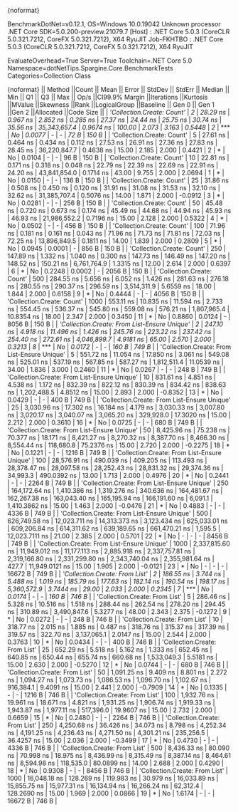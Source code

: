 {noformat}

BenchmarkDotNet=v0.12.1, OS=Windows 10.0.19042
Unknown processor
.NET Core SDK=5.0.200-preview.21079.7
  [Host]     : .NET Core 5.0.3 (CoreCLR 5.0.321.7212, CoreFX 5.0.321.7212), X64 RyuJIT
  Job-FKHTBO : .NET Core 5.0.3 (CoreCLR 5.0.321.7212, CoreFX 5.0.321.7212), X64 RyuJIT

EvaluateOverhead=True  Server=True  Toolchain=.NET Core 5.0  
Namespace=dotNetTips.Spargine.Core.BenchmarkTests  Categories=Collection Class  

{noformat}
||                                      Method ||Count ||           Mean ||        Error ||       StdDev ||      StdErr ||         Median ||            Min ||             Q1 ||             Q3 ||            Max ||        Op/s ||CI99.9% Margin ||Iterations ||Kurtosis ||MValue ||Skewness ||Rank ||LogicalGroup ||Baseline || Gen 0 || Gen 1 ||Gen 2 ||Allocated ||Code Size ||
|                   *'Collection.Create: Count'* |     *2* |        *28.29 ns* |      *0.967 ns* |      *2.852 ns* |     *0.285 ns* |        *27.37 ns* |        *24.44 ns* |        *25.75 ns* |        *30.74 ns* |        *35.56 ns* | *35,343,657.4* |      *0.9674 ns* |     *100.00* |    *2.073* |  *3.163* |   *0.5448* |    *2* |            *** |       *No* | *0.0077* |      *-* |     *-* |      *72 B* |     *150 B* |
|                   'Collection.Create: Count' |     5 |        27.61 ns |      0.464 ns |      0.434 ns |     0.112 ns |        27.53 ns |        26.91 ns |        27.36 ns |        27.83 ns |        28.45 ns | 36,220,847.7 |      0.4638 ns |      15.00 |    2.185 |  2.000 |   0.4421 |    2 |            * |       No | 0.0104 |      - |     - |      96 B |     150 B |
|                   'Collection.Create: Count' |    10 |        22.81 ns |      0.171 ns |      0.318 ns |     0.048 ns |        22.79 ns |        22.39 ns |        22.69 ns |        22.91 ns |        24.20 ns | 43,841,854.0 |      0.1714 ns |      43.00 |    9.755 |  2.000 |   2.0694 |    1 |            * |       No | 0.0150 |      - |     - |     136 B |     150 B |
|                   'Collection.Create: Count' |    25 |        31.86 ns |      0.508 ns |      0.450 ns |     0.120 ns |        31.91 ns |        31.08 ns |        31.53 ns |        32.10 ns |        32.62 ns | 31,385,707.4 |      0.5076 ns |      14.00 |    1.871 |  2.000 |  -0.0912 |    3 |            * |       No | 0.0281 |      - |     - |     256 B |     150 B |
|                   'Collection.Create: Count' |    50 |        45.48 ns |      0.720 ns |      0.673 ns |     0.174 ns |        45.49 ns |        44.68 ns |        44.94 ns |        45.93 ns |        46.93 ns | 21,986,552.2 |      0.7196 ns |      15.00 |    2.128 |  2.000 |   0.5322 |    4 |            * |       No | 0.0502 |      - |     - |     456 B |     150 B |
|                   'Collection.Create: Count' |   100 |        71.96 ns |      0.181 ns |      0.161 ns |     0.043 ns |        71.96 ns |        71.73 ns |        71.81 ns |        72.03 ns |        72.25 ns | 13,896,849.5 |      0.1811 ns |      14.00 |    1.839 |  2.000 |   0.2809 |    5 |            * |       No | 0.0945 | 0.0001 |     - |     856 B |     150 B |
|                   'Collection.Create: Count' |   250 |       147.89 ns |      1.332 ns |      1.040 ns |     0.300 ns |       147.73 ns |       146.49 ns |       147.20 ns |       148.52 ns |       150.21 ns |  6,761,764.9 |      1.3315 ns |      12.00 |    2.614 |  2.000 |   0.6397 |    6 |            * |       No | 0.2248 | 0.0002 |     - |    2056 B |     150 B |
|                   'Collection.Create: Count' |   500 |       284.55 ns |      5.656 ns |      6.052 ns |     1.426 ns |       281.63 ns |       276.18 ns |       280.55 ns |       290.37 ns |       296.59 ns |  3,514,311.9 |      5.6559 ns |      18.00 |    1.844 |  2.000 |   0.6158 |    9 |            * |       No | 0.4444 |      - |     - |    4056 B |     150 B |
|                   'Collection.Create: Count' |  1000 |       553.11 ns |     10.835 ns |     11.594 ns |     2.733 ns |       554.45 ns |       536.37 ns |       545.80 ns |       559.08 ns |       576.21 ns |  1,807,965.4 |     10.8354 ns |      18.00 |    2.347 |  2.000 |   0.3450 |   11 |            * |       No | 0.8860 | 0.0124 |     - |    8056 B |     150 B |
| *'Collection.Create: From List-Ensure Unique'* |     *2* |       *247.10 ns* |      *4.918 ns* |     *11.496 ns* |     *1.426 ns* |       *245.76 ns* |       *223.22 ns* |       *237.42 ns* |       *254.40 ns* |       *272.61 ns* |  *4,046,899.7* |      *4.9181 ns* |      *65.00* |    *2.570* |  *2.000* |   *0.3213* |    *8* |            *** |       *No* | *0.0172* |      *-* |     *-* |     *160 B* |     *749 B* |
| 'Collection.Create: From List-Ensure Unique' |     5 |       551.72 ns |     11.054 ns |     17.850 ns |     3.061 ns |       549.08 ns |       525.01 ns |       537.19 ns |       567.85 ns |       587.27 ns |  1,812,511.4 |     11.0539 ns |      34.00 |    1.836 |  3.000 |   0.2460 |   11 |            * |       No | 0.0267 |      - |     - |     248 B |     749 B |
| 'Collection.Create: From List-Ensure Unique' |    10 |       831.61 ns |      4.851 ns |      4.538 ns |     1.172 ns |       832.39 ns |       822.12 ns |       830.39 ns |       834.42 ns |       838.63 ns |  1,202,488.5 |      4.8512 ns |      15.00 |    2.893 |  2.000 |  -0.8352 |   13 |            * |       No | 0.0429 |      - |     - |     400 B |     749 B |
| 'Collection.Create: From List-Ensure Unique' |    25 |     3,030.96 ns |     17.302 ns |     16.184 ns |     4.179 ns |     3,030.33 ns |     3,007.80 ns |     3,020.17 ns |     3,040.07 ns |     3,065.20 ns |    329,928.0 |     17.3020 ns |      15.00 |    2.212 |  2.000 |   0.3610 |   16 |            * |       No | 0.0725 |      - |     - |     680 B |     749 B |
| 'Collection.Create: From List-Ensure Unique' |    50 |     8,425.96 ns |     75.238 ns |     70.377 ns |    18.171 ns |     8,421.27 ns |     8,270.32 ns |     8,387.70 ns |     8,466.30 ns |     8,554.44 ns |    118,680.8 |     75.2376 ns |      15.00 |    2.720 |  2.000 |  -0.2275 |   18 |            * |       No | 0.1221 |      - |     - |    1216 B |     749 B |
| 'Collection.Create: From List-Ensure Unique' |   100 |    28,576.91 ns |    490.039 ns |    409.205 ns |   113.493 ns |    28,378.47 ns |    28,097.58 ns |    28,252.43 ns |    28,831.32 ns |    29,374.36 ns |     34,993.3 |    490.0392 ns |      13.00 |    1.713 |  2.000 |   0.4976 |   20 |            * |       No | 0.2441 |      - |     - |    2264 B |     749 B |
| 'Collection.Create: From List-Ensure Unique' |   250 |   164,172.64 ns |  1,410.386 ns |  1,319.276 ns |   340.636 ns |   164,481.67 ns |   162,267.38 ns |   163,043.40 ns |   165,195.94 ns |   166,191.60 ns |      6,091.1 |  1,410.3862 ns |      15.00 |    1.463 |  2.000 |  -0.0476 |   21 |            * |       No | 0.4883 |      - |     - |    4336 B |     749 B |
| 'Collection.Create: From List-Ensure Unique' |   500 |   626,749.58 ns | 12,023.711 ns | 14,313.373 ns | 3,123.434 ns |   625,033.01 ns |   609,206.84 ns |   614,311.62 ns |   639,189.65 ns |   661,470.21 ns |      1,595.5 | 12,023.7111 ns |      21.00 |    2.385 |  2.000 |   0.5701 |   22 |            * |       No |      - |      - |     - |    8456 B |     749 B |
| 'Collection.Create: From List-Ensure Unique' |  1000 | 2,337,815.60 ns | 11,949.012 ns | 11,177.113 ns | 2,885.918 ns | 2,337,757.81 ns | 2,319,166.80 ns | 2,331,299.80 ns | 2,343,740.04 ns | 2,355,981.64 ns |        427.7 | 11,949.0121 ns |      15.00 |    1.905 |  2.000 |  -0.0121 |   23 |            * |       No |      - |      - |     - |   16672 B |     749 B |
|               *'Collection.Create: From List'* |     *2* |       *186.55 ns* |      *3.744 ns* |      *5.488 ns* |     *1.019 ns* |       *185.79 ns* |       *177.63 ns* |       *182.14 ns* |       *190.54 ns* |       *198.17 ns* |  *5,360,572.9* |      *3.7444 ns* |      *29.00* |    *2.033* |  *2.000* |   *0.2345* |    *7* |            *** |       *No* | *0.0174* |      *-* |     *-* |     *160 B* |     *746 B* |
|               'Collection.Create: From List' |     5 |       286.46 ns |      5.328 ns |     10.516 ns |     1.518 ns |       288.44 ns |       262.54 ns |       278.20 ns |       294.45 ns |       310.89 ns |  3,490,847.6 |      5.3277 ns |      48.00 |    2.343 |  2.375 |  -0.1272 |    9 |            * |       No | 0.0272 |      - |     - |     248 B |     746 B |
|               'Collection.Create: From List' |    10 |       318.77 ns |      2.015 ns |      1.885 ns |     0.487 ns |       318.76 ns |       315.37 ns |       317.39 ns |       319.57 ns |       322.70 ns |  3,137,065.1 |      2.0147 ns |      15.00 |    2.544 |  2.000 |   0.3763 |   10 |            * |       No | 0.0434 |      - |     - |     400 B |     746 B |
|               'Collection.Create: From List' |    25 |       652.29 ns |      5.518 ns |      5.162 ns |     1.333 ns |       652.45 ns |       640.85 ns |       650.44 ns |       655.74 ns |       660.68 ns |  1,533,049.3 |      5.5181 ns |      15.00 |    2.630 |  2.000 |  -0.5270 |   12 |            * |       No | 0.0744 |      - |     - |     680 B |     746 B |
|               'Collection.Create: From List' |    50 |     1,091.25 ns |      9.409 ns |      8.801 ns |     2.272 ns |     1,094.27 ns |     1,073.73 ns |     1,086.53 ns |     1,096.70 ns |     1,102.67 ns |    916,384.1 |      9.4091 ns |      15.00 |    2.441 |  2.000 |  -0.7909 |   14 |            * |       No | 0.1335 |      - |     - |    1216 B |     746 B |
|               'Collection.Create: From List' |   100 |     1,932.76 ns |     19.961 ns |     18.671 ns |     4.821 ns |     1,931.25 ns |     1,906.74 ns |     1,919.33 ns |     1,943.87 ns |     1,977.11 ns |    517,396.0 |     19.9607 ns |      15.00 |    2.732 |  2.000 |   0.6659 |   15 |            * |       No | 0.2480 |      - |     - |    2264 B |     746 B |
|               'Collection.Create: From List' |   250 |     4,250.68 ns |     36.426 ns |     34.073 ns |     8.798 ns |     4,252.34 ns |     4,191.25 ns |     4,236.43 ns |     4,271.50 ns |     4,301.21 ns |    235,256.5 |     36.4257 ns |      15.00 |    2.036 |  2.000 |  -0.3499 |   17 |            * |       No | 0.4730 |      - |     - |    4336 B |     746 B |
|               'Collection.Create: From List' |   500 |     8,436.33 ns |     80.090 ns |     70.998 ns |    18.975 ns |     8,436.99 ns |     8,315.49 ns |     8,387.14 ns |     8,464.61 ns |     8,594.98 ns |    118,535.0 |     80.0899 ns |      14.00 |    2.688 |  2.000 |   0.4290 |   18 |            * |       No | 0.9308 |      - |     - |    8456 B |     746 B |
|               'Collection.Create: From List' |  1000 |    16,048.18 ns |    128.269 ns |    119.983 ns |    30.979 ns |    16,033.89 ns |    15,855.75 ns |    15,977.31 ns |    16,134.94 ns |    16,266.24 ns |     62,312.4 |    128.2690 ns |      15.00 |    1.969 |  2.000 |   0.0866 |   19 |            * |       No | 1.6174 |      - |     - |   16672 B |     746 B |
